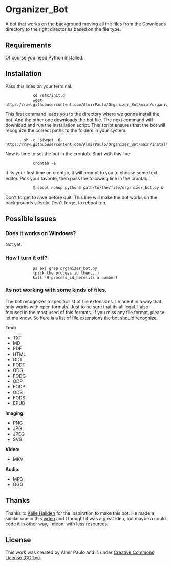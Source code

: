 # Organizer_Bot
A bot that works on the background moving all the files from the Downloads directory to the right directories based on the file type.

## Requirements
Of course you need Python installed. 

## Installation
Pass this lines on your terminal.
				
				cd /etc/init.d 
				wget https://raw.githubusercontent.com/AlmirPaulo/Organizer_Bot/main/organizer_bot.py
This first command leads you to the directory where we gonna install the bot. And the other one downloads the bot file. 
The next command will download and run the installation script. This script ensures that the bot will recognize the correct paths to the folders in your system.

			sh -c "$(wget -O- https://raw.githubusercontent.com/AlmirPaulo/Organizer_Bot/main/install.sh)" 

Now is time to set the bot in the crontab. Start with this line.
				
				crontab -e
If its your first time on crontab, it will prompt to you to choose some text editor. Pick your favorite, then pass the following line in the crontab.

				@reboot nohup python3 path/to/the/file/organizer_bot.py &
Don't forget to save before quit. This line will make the bot works on the backgrounds silently. Don't forget to reboot too.
## Possible Issues
### Does it works on Windows?
Not yet. 
### How I turn it off?
				
				ps ax| grep organizer_bot.py 
				(pick the process id then...)
				kill -9 process_id_here(its a number)


### Its not working with some kinds of files.
The bot recognizes a specific list of file extensions. I made it in a way that only works with open formats. Just to be sure that its all legal. I also focused in the most used of this formats. If you miss any file format, please let me know. So here is a list of file extensions the bot should recognize.

**Text:**
* TXT
* MD
* PDF
* HTML
* ODT
* FODT
* ODG
* FODG
* ODP
* FODP
* ODS
* FODS
* EPUB


**Imaging:**
* PNG
* JPG
* JPEG
* SVG

**Video:**
* MKV

**Audio:**
* MP3
* OGG

## Thanks
Thanks to [Kalle Hallden](https://github.com/KalleHallden) for the inspiration to make this bot. He made a similar one in this [video](https://www.youtube.com/watch?v=qbW6FRbaSl0&t=246s&ab_channel=KalleHallden) and I thought it was a great idea, but maybe a could code it in other way, I mean, with less resources. 

## License
This work was created by Almir Paulo and is under [Creative Commons License (CC-by)](https://creativecommons.org/licenses/by/4.0/).
